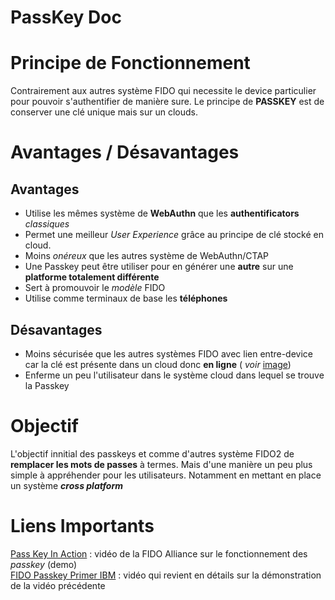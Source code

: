 # PassKey Doc

# Principe de Fonctionnement 
Contrairement aux autres système FIDO qui necessite le device particulier pour pouvoir s'authentifier de manière sure. Le principe de **PASSKEY** est de conserver une clé unique mais sur un clouds.

# Avantages / Désavantages
## Avantages
- Utilise les mêmes système de **WebAuthn** que les **authentificators** *classiques*
- Permet une meilleur *User Experience* grâce au principe de clé stocké en cloud.
- Moins *onéreux* que les autres système de WebAuthn/CTAP 
- Une Passkey peut être utiliser pour en générer une **autre** sur une **platforme totalement différente**
- Sert à promouvoir le *modèle* FIDO
- Utilise comme terminaux de base les **téléphones**

## Désavantages
- Moins sécurisée que les autres systèmes FIDO avec lien entre-device car la clé est présente dans un cloud donc **en ligne** ( *voir* [image](/images/security_spectrum.png))
- Enferme un peu l'utilisateur dans le système cloud dans lequel se trouve la Passkey

# Objectif
L'objectif innitial des passkeys et comme d'autres système FIDO2 de **remplacer les mots de passes** à termes. Mais d'une manière un peu plus simple à appréhender pour les utilisateurs. Notamment en mettant en place un système ***cross platform***

# Liens Importants
[Pass Key In Action](https://www.youtube.com/watch?v=SWocv4BhCNg) : vidéo de la FIDO Alliance sur le fonctionnement des *passkey* (demo)  
[FIDO Passkey Primer IBM](https://www.youtube.com/watch?v=wN5lpttf_Hc) : vidéo qui revient en détails sur la démonstration de la vidéo précédente